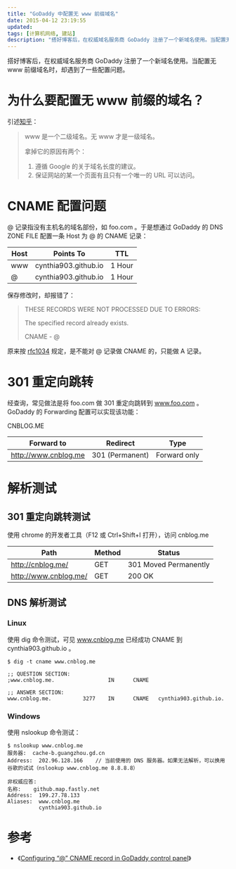 ```yaml
---
title: "GoDaddy 中配置无 www 前缀域名"
date: 2015-04-12 23:19:55
updated: 
tags: [计算机网络, 建站]
description: "搭好博客后，在权威域名服务商 GoDaddy 注册了一个新域名使用。当配置无 www 前缀域名时，却遇到了一些配置问题。"
---
```


搭好博客后，在权威域名服务商 GoDaddy 注册了一个新域名使用。当配置无 www 前缀域名时，却遇到了一些配置问题。

# 为什么要配置无 www 前缀的域名？

引述[知乎](http://www.zhihu.com/question/20064691)：

> www 是一个二级域名。无 www 才是一级域名。
>
> 拿掉它的原因有两个：
>
> 1. 遵循 Google 的关于域名长度的建议。
> 2. 保证网站的某一个页面有且只有一个唯一的 URL 可以访问。

# CNAME 配置问题

@ 记录指没有主机名的域名部份，如 foo.com 。于是想通过 GoDaddy 的 DNS ZONE FILE 配置一条 Host 为 @ 的 CNAME 记录：

|Host|Points To|TTL|
|---|---|---|
|www|cynthia903.github.io|1 Hour|
|@|cynthia903.github.io|1 Hour|

保存修改时，却报错了：

> THESE RECORDS WERE NOT PROCESSED DUE TO ERRORS:
> 
> The specified record already exists.
> 
> CNAME - @

原来按 [rfc1034](http://www.ietf.org/rfc/rfc1034.txt) 规定，是不能对 @ 记录做 CNAME 的，只能做 A 记录。

# 301 重定向跳转

经查询，常见做法是将 foo.com 做 301 重定向跳转到 www.foo.com 。GoDaddy 的 Forwarding 配置可以实现该功能：

CNBLOG.ME

|Forward to|Redirect|Type|
|---|---|---|
|http://www.cnblog.me|301 (Permanent)|Forward only|

# 解析测试

## 301 重定向跳转测试

使用 chrome 的开发者工具（F12 或 Ctrl+Shift+I 打开），访问 cnblog.me

|Path|Method|Status|
|---|---|---|
|http://cnblog.me/|GET|301 Moved Permanently|
|http://www.cnblog.me/|GET|200 OK| 

## DNS 解析测试

### Linux

使用 dig 命令测试，可见 www.cnblog.me 已经成功 CNAME 到 cynthia903.github.io 。

```
$ dig -t cname www.cnblog.me

;; QUESTION SECTION:
;www.cnblog.me.                 IN      CNAME

;; ANSWER SECTION:
www.cnblog.me.          3277    IN      CNAME   cynthia903.github.io.
```

### Windows

使用 nslookup 命令测试：

```
$ nslookup www.cnblog.me
服务器:  cache-b.guangzhou.gd.cn
Address:  202.96.128.166	// 当前使用的 DNS 服务器。如果无法解析，可以换用谷歌的试试（nslookup www.cnblog.me 8.8.8.8）

非权威应答:
名称:    github.map.fastly.net
Address:  199.27.78.133
Aliases:  www.cnblog.me
          cynthia903.github.io
```

# 参考

* 《[Configuring “@” CNAME record in GoDaddy control panel](http://serverfault.com/questions/486406/configuring-cname-record-in-godaddy-control-panel)》